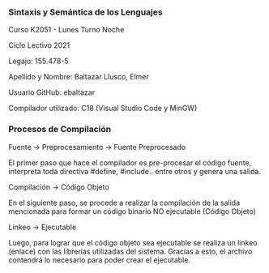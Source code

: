 <h3> Sintaxis y Semántica de los Lenguajes </h3>

Curso K2051 - Lunes Turno Noche

Ciclo Lectivo 2021

Legajo: 155.478-5

Apellido y Nombre: Baltazar Llusco, Elmer

Usuario GitHub: ebaltazar

Compilador utilizado: C18 (Visual Studio Code y MinGW)

<h3> Procesos de Compilación </h3>

Fuente -> Preprocesamiento -> Fuente Preprocesado

El primer paso que hace el compilador es pre-procesar el código fuente, interpreta toda directiva #define, #include.. entre otros y genera una salida.

Compilación -> Código Objeto

En el siguiente paso, se procede a realizar la compilación de la salida mencionada para formar un código binario NO ejecutable (Código Objeto)

Linkeo -> Ejecutable

Luego, para lograr que el código objeto sea ejecutable se realiza un linkeo (enlace) con las librerías utilizadas del sistema.
Gracias a esto, el archivo contendrá lo necesario para poder crear el ejecutable.
